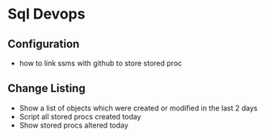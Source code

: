 # Sql Devops

## Configuration
* how to link ssms with github to store stored proc

## Change Listing

* Show a list of objects which were created or modified in the last 2 days
* Script all stored procs created today
* Show stored procs altered today
